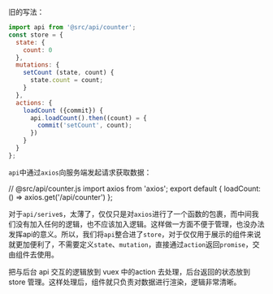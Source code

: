 旧的写法：
```javascript
import api from '@src/api/counter';
const store = {
  state: {
    count: 0
  },
  mutations: {
    setCount (state, count) {
      state.count = count;
    }
  },
  actions: {
    loadCount ({commit}) {
      api.loadCount().then((count) = {
        commit('setCount', count);
      })
    }
  }
};
```

`api`中通过`axios`向服务端发起请求获取数据：

// @src/api/counter.js
import axios from 'axios';
export default {
  loadCount: () => axios.get('/api/counter')
};

对于`api/serive`s，太薄了，仅仅只是对`axios`进行了一个函数的包裹，而中间我们没有加入任何的逻辑，也不应该加入逻辑。这样做一方面不便于管理，也没办法发挥api的意义。所以，我们将`api`整合进了`store`，对于仅仅用于展示的组件来说就更加便利了，不需要定义`state`、`mutation`，直接通过`action`返回`promise`，交由组件去使用。

把与后台 api 交互的逻辑放到 vuex 中的action 去处理，后台返回的状态放到 store 管理。这样处理后，组件就只负责对数据进行渲染，逻辑非常清晰。
